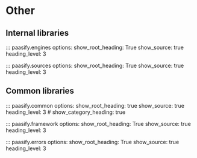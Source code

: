 # Other


## Internal libraries


::: paasify.engines
    options:
      show_root_heading: True
      show_source: true
      heading_level: 3


::: paasify.sources
    options:
      show_root_heading: True
      show_source: true
      heading_level: 3


## Common libraries


::: paasify.common
    options:
      show_root_heading: true
      show_source: true
      heading_level: 3
      # show_category_heading: true


::: paasify.framework
    options:
      show_root_heading: True
      show_source: true
      heading_level: 3


::: paasify.errors
    options:
      show_root_heading: True
      show_source: true
      heading_level: 3


